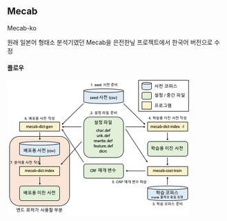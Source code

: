 ## Mecab

Mecab-ko

원래 일본어 형태소 분석기였던 Mecab을 은전한닢 프로젝트에서 한국어 버전으로 수정



#### 플로우

![](img/mecab_flow.png)